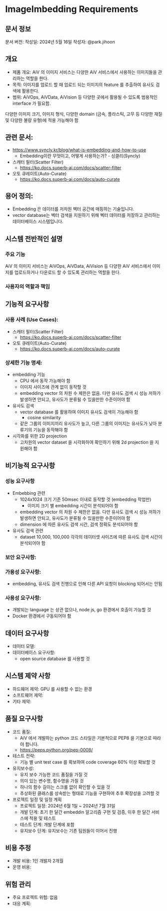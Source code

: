 # ImageImbedding Requirements

## 문서 정보

문서 버전:
작성일: 2024년 5월 16일
작성자: @park.jihoon

## 개요

- 제품 개요: AiV 의 이미지 서비스는 다양한 AiV 서비스에서 사용하는 이미지들을 관리하는 역할을 한다.
- 목적: 이미지를 업로드 할 때 업로드 되는 이미지의 feature 를 추출하여 유사도 검색에 활용한다.
- 범위: AiVOps, AiVData, AiVision 등 다양한 곳에서 활용될 수 있도록 범용적인 interface 가 필요함.

다양한 이미지 크기, 이미지 형식, 다양한 domain (금속, 플라스틱, 고무 등 다양한 재질 및 다양한 불량 유형)에 적용 가능해야 함

## 관련 문서:

- https://www.syncly.kr/blog/what-is-embedding-and-how-to-use
  - Embedding이란 무엇이고, 어떻게 사용하는가? - 싱클리(Syncly)
- 스캐터 필터(Scatter Filter)
  - https://ko.docs.superb-ai.com/docs/scatter-filter
- 오토 큐레이트(Auto-Curate)
  - https://ko.docs.superb-ai.com/docs/auto-curate

## 용어 정의:

- Embedding 은 데이터를 저차원 벡터 공간에 매핑하는 기술입니다.
- vector database는 벡터 검색을 지원하기 위해 벡터 데이터를 저장하고 관리하는 데이터베이스 시스템입니다.

## 시스템 전반적인 설명

### 주요 기능

AiV 의 이미지 서비스는 AiVOps, AiVData, AiVision 등 다양한 AiV 서비스에서 이미지를 업로드하거나 다운로드 할 수 있도록 관리하는 역할을 한다.

### 사용자의 역할과 책임

## 기능적 요구사항

### 사용 사례 (Use Cases):

- 스캐터 필터(Scatter Filter)
  - https://ko.docs.superb-ai.com/docs/scatter-filter
- 오토 큐레이트(Auto-Curate)
  - https://ko.docs.superb-ai.com/docs/auto-curate

### 상세한 기능 명세:

- embedding 기능
  - CPU 에서 동작 가능해야 함
  - 이미지 사이즈에 관계 없이 동작할 것
  - embedding vector 의 차원 수 제한은 없음. 다만 유사도 검색 시 성능 저하가 발생하면 안되고, 유사도가 분류될 수 있을만한 수준이어야 함
- 유사도 검색
  - vector database 를 활용하여 이미지 유사도 검색이 가능해야 함
    - cosine similarity
  - 같은 그룹의 이미지끼리 유사도가 높고, 다른 그룹의 이미지는 유사도가 낮아 분류기의 기능을 동작해야 함
- 시각화를 위한 2D projection
  - 고차원의 vector dataset 을 시각화하여 확인하기 위해 2d projection 을 지원해야 함

## 비기능적 요구사항

### 성능 요구사항

- Embebbing 관련
  - 1024x1024 크기 기준 50msec 이내로 동작할 것 (embedding 작업만)
    - 이미지 크기 별 embedding 시간이 분석되어야 함
  - embedding vector 의 차원 수 제한은 없음. 다만 유사도 검색 시 성능 저하가 발생하면 안되고, 유사도가 분류될 수 있을만한 수준이어야 함
  - dimension 에 따른 유사도 검색 시간, 검색 정확도 분석되어야 함
- 유사도 검색 관련
  - dataset 10,000, 100,000 각각의 데이터셋 사이즈에 따른 유사도 검색 시간이 분석되어야 함

### 보안 요구사항:

### 가용성 요구사항:

- embedding, 유사도 검색 진행으로 인해 다른 API 요청이 blocking 되어서는 안됨

### 사용성 요구사항:

- 개발되는 language 는 상관 없으나, node js, go 환경에서 호출이 가능할 것
- Docker 환경에서 구동되어야 함

## 데이터 요구사항

- 데이터 모델:
- 데이터베이스 요구사항:
  - open source database 를 사용할 것

## 시스템 제약 사항

- 하드웨어 제약: GPU 를 사용할 수 없는 환경
- 소프트웨어 제약:
- 기타 제약:

## 품질 요구사항

- 코드 품질:
  - AiV 에서 개발하는 python 코드 스타일은 기본적으로 PEP8 을 기본으로 따라야 합니다.
  - https://peps.python.org/pep-0008/
- 테스트 전략:
  - 기능 별 unit test case 를 확보하여 code coverage 60% 이상 확보할 것
- 유지보수성:
  - 유지 보수 가능한 코드 품질을 가질 것
  - 의미 있는 변수명, 함수명을 가질 것
  - 하나의 함수 길이는 스크롤 없이 확인할 수 있을 것
  - 추상화된 클래스를 상속받는 형태로 기능을 구현하여 추후 확장성을 고려할 것
- 프로젝트 일정 및 일정 계획
  - 프로젝트 일정: 2024년 6월 1일 ~ 2024년 7월 31일
  - 개발 단계: 초기 한 달간 embeddin 알고리즘 구현 및 검증, 이후 한 달간 서비스에 적용 및 테스트
  - 테스트 단계: 개발 단계에 포함
  - 유지보수 단계: 유지보수는 기존 팀원들이 이어서 진행

## 비용 추정

- 개발 비용: 1인 개발자 2개월
- 운영 비용:

## 위험 관리

- 주요 프로젝트 위험: 없음
- 대응 계획:
